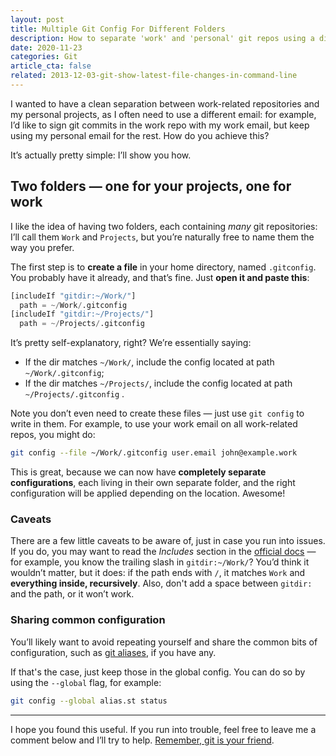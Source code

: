 ```yaml
---
layout: post
title: Multiple Git Config For Different Folders
description: How to separate 'work' and 'personal' git repos using a directory-level git config.
date: 2020-11-23
categories: Git
article_cta: false
related: 2013-12-03-git-show-latest-file-changes-in-command-line
---
```


I wanted to have a clean separation between work-related repositories and my personal projects, as I often need to use a different email: for example, I’d like to sign git commits in the work repo with my work email, but keep using my personal email for the rest. How do you achieve this?

It’s actually pretty simple: I’ll show you how.

<!--more-->

## Two folders — one for your projects, one for work

I like the idea of having two folders, each containing _many_ git repositories: I’ll call them `Work` and `Projects`, but you’re naturally free to name them the way you prefer.

The first step is to **create a file** in your home directory, named `.gitconfig`. You probably have it already, and that’s fine. Just **open it and paste this**:

```python
[includeIf "gitdir:~/Work/"]
  path = ~/Work/.gitconfig
[includeIf "gitdir:~/Projects/"]
  path = ~/Projects/.gitconfig
```

It’s pretty self-explanatory, right? We’re essentially saying:

- If the dir matches `~/Work/`, include the config located at path `~/Work/.gitconfig`;
- If the dir matches `~/Projects/`, include the config located at path `~/Projects/.gitconfig` .

Note you don’t even need to create these files — just use `git config` to write in them. For example, to use your work email on all work-related repos, you might do:

``` bash
git config --file ~/Work/.gitconfig user.email john@example.work
```

This is great, because we can now have **completely separate configurations**, each living in their own separate folder, and the right configuration will be applied depending on the location. Awesome!

### Caveats

There are a few little caveats to be aware of, just in case you run into issues. If you do, you may want to read the *Includes* section in the [official docs](https://git-scm.com/docs/git-config#_includes) — for example, you know the trailing slash in `gitdir:~/Work/`? You’d think it wouldn’t matter, but it does: if the path ends with `/`, it matches `Work` and **everything inside, recursively**. Also, don't add a space between `gitdir:` and the path, or it won’t work.

### Sharing common configuration

You’ll likely want to avoid repeating yourself and share the common bits of configuration, such as [git aliases](https://www.git-scm.com/book/en/v2/Git-Basics-Git-Aliases), if you have any.

If that's the case, just keep those in the global config. You can do so by using the `--global` flag, for example:

``` bash
git config --global alias.st status
```

---

I hope you found this useful. If you run into trouble, feel free to leave me a comment below and I’ll try to help. [Remember, git is your friend](https://hades.github.io/2010/01/git-your-friend-not-foe/).
